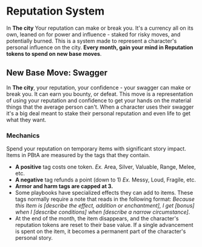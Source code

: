 # Reputation System
In **The city** Your reputation can make or break you.  It's a currency all on its own, leaned on for power and influence - staked for risky moves, and potentially burned. This is a system made to represent a character's personal influence on the city. **Every month, gain your mind in Reputation tokens to spend on new base moves**.

## New Base Move: Swagger
In **The city**, your reputation, your confidence - your swagger can make or break you.  It can earn you bounty, or defeat.  This move is a representation of using your reputation and confidence to get your hands on the material things that the average person can't.  When a character uses their swagger it's a big deal meant to stake their personal reputation and even life to get what they want.

### Mechanics
Spend your reputation on temporary items with significant story impact. Items in PBtA are measured by the tags that they contain.

- **A positive** tag costs one token.  *Ex.*  Area, Silver, Valuable, Range, Melee, etc.
- **A negative** tag refunds a point (down to 1) *Ex.* Messy, Loud, Fragile, etc.
- **Armor and harm tags are capped at 3.**
- Some playbooks have specialized effects they can add to items.  These tags normally require a note that reads in the following format: *Because this Item is  [describe the effect, addition or enchantment], I get [bonus] when I [describe conditions] when [describe a narrow circumstance]*.
- At the end of the month, the item disappears, and the character's reputation tokens are reset to their base value.  If a single advancement is spent on the item, it becomes a permanent part of the character's personal story. 
